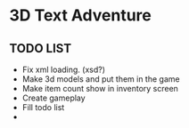 # 3D Text Adventure #

## TODO LIST ##
- Fix xml loading. (xsd?)
- Make 3d models and put them in the game
- Make item count show in inventory screen
- Create gameplay
- Fill todo list
- 
